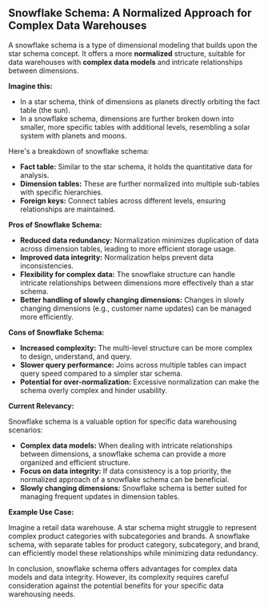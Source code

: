 ## Snowflake Schema: A Normalized Approach for Complex Data Warehouses

A snowflake schema is a type of dimensional modeling that builds upon the star schema concept. It offers a more **normalized** structure, suitable for data warehouses with **complex data models** and intricate relationships between dimensions.

**Imagine this:**

* In a star schema, think of dimensions as planets directly orbiting the fact table (the sun).
* In a snowflake schema, dimensions are further broken down into smaller, more specific tables with additional levels, resembling a solar system with planets and moons.

Here's a breakdown of snowflake schema:

* **Fact table:** Similar to the star schema, it holds the quantitative data for analysis.
* **Dimension tables:** These are further normalized into multiple sub-tables with specific hierarchies. 
* **Foreign keys:** Connect tables across different levels, ensuring relationships are maintained.

**Pros of Snowflake Schema:**

* **Reduced data redundancy:**  Normalization minimizes duplication of data across dimension tables, leading to more efficient storage usage.
* **Improved data integrity:**  Normalization helps prevent data inconsistencies.
* **Flexibility for complex data:**  The snowflake structure can handle intricate relationships between dimensions more effectively than a star schema.
* **Better handling of slowly changing dimensions:**  Changes in slowly changing dimensions (e.g., customer name updates) can be managed more efficiently.

**Cons of Snowflake Schema:**

* **Increased complexity:**  The multi-level structure can be more complex to design, understand, and query.
* **Slower query performance:**  Joins across multiple tables can impact query speed compared to a simpler star schema.
* **Potential for over-normalization:**  Excessive normalization can make the schema overly complex and hinder usability.

**Current Relevancy:**

Snowflake schema is a valuable option for specific data warehousing scenarios:

* **Complex data models:** When dealing with intricate relationships between dimensions, a snowflake schema can provide a more organized and efficient structure.
* **Focus on data integrity:** If data consistency is a top priority, the normalized approach of a snowflake schema can be beneficial.
* **Slowly changing dimensions:**  Snowflake schema is better suited for managing frequent updates in dimension tables.

**Example Use Case:**

Imagine a retail data warehouse. A star schema might struggle to represent complex product categories with subcategories and brands. A snowflake schema, with separate tables for product category, subcategory, and brand, can efficiently model these relationships while minimizing data redundancy.

In conclusion, snowflake schema offers advantages for complex data models and data integrity. However, its complexity requires careful consideration against the potential benefits for your specific data warehousing needs. 
